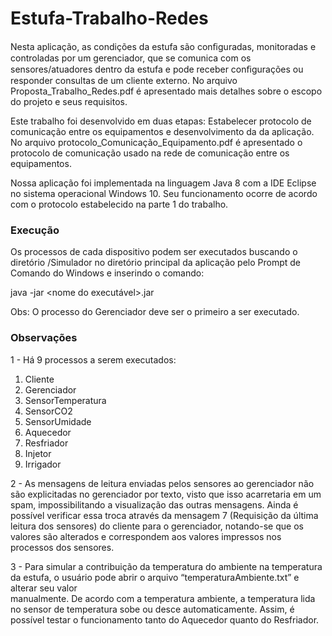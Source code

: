 # Estufa-Trabalho-Redes
Nesta aplicação, as condições da estufa são conﬁguradas, monitoradas e controladas por um gerenciador, que se comunica com os sensores/atuadores dentro da estufa e pode receber conﬁgurações ou responder consultas de um cliente externo. No arquivo Proposta_Trabalho_Redes.pdf é apresentado mais detalhes sobre o escopo do projeto e seus requisitos.

Este trabalho foi desenvolvido em duas etapas: Estabelecer protocolo de comunicação entre os equipamentos e desenvolvimento da da aplicação. No arquivo protocolo_Comunicação_Equipamento.pdf é apresentado o protocolo de comunicação usado na rede de comunicação entre os equipamentos.

Nossa aplicação foi implementada na linguagem Java 8 com a IDE Eclipse no sistema operacional Windows 10. Seu funcionamento ocorre de acordo com o protocolo estabelecido na parte 1 do trabalho.

### Execução
Os processos de cada dispositivo podem ser executados buscando o diretório /Simulador no diretório principal da aplicação pelo Prompt de Comando do Windows e inserindo              o comando: 
 
java -jar <nome do executável>.jar 

Obs: O processo do Gerenciador deve ser o primeiro a ser executado. 

### Observações 
1 - Há 9 processos a serem executados: 
1. Cliente 
2. Gerenciador 
3. SensorTemperatura 
4. SensorCO2 
5. SensorUmidade 
6. Aquecedor 
7. Resfriador 
8. Injetor 
9. Irrigador  
 
2 - As mensagens de leitura enviadas pelos sensores ao gerenciador não são explicitadas no gerenciador por texto, visto que isso acarretaria em um spam,            impossibilitando a visualização das outras mensagens. Ainda é possível verificar essa troca através da mensagem 7 (Requisição da última             leitura dos sensores) do cliente para o gerenciador, notando-se que os valores são             alterados e correspondem aos valores impressos nos processos dos sensores. 
 
3 - Para simular a contribuição da temperatura do ambiente na temperatura da estufa, o usuário pode abrir o arquivo “temperaturaAmbiente.txt” e alterar seu valor            
manualmente. De acordo com a temperatura ambiente, a temperatura lida no sensor de temperatura sobe ou desce automaticamente. Assim, é possível testar o funcionamento tanto do Aquecedor quanto do Resfriador. 
